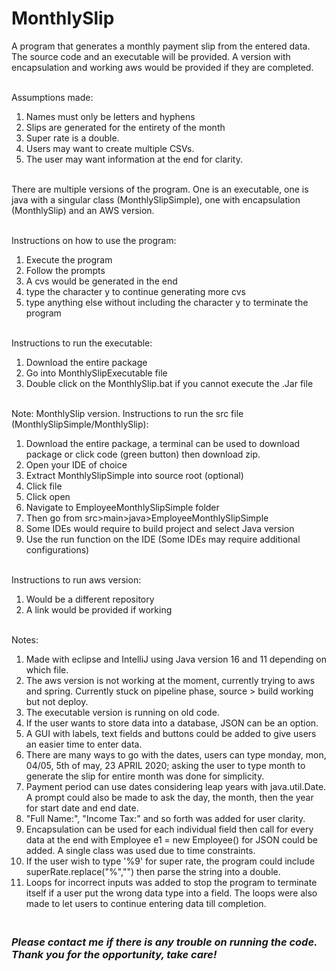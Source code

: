 # MonthlySlip
A program that generates a monthly payment slip from the entered data. The source code and an executable will be provided. A version with encapsulation and working aws would be provided if they are completed.

<br /> Assumptions made:
1. Names must only be letters and hyphens
2. Slips are generated for the entirety of the month
3. Super rate is a double. 
4. Users may want to create multiple CSVs.
5. The user may want information at the end for clarity.

<br /> There are multiple versions of the program. One is an executable, one is java with a singular class (MonthlySlipSimple), one with encapsulation (MonthlySlip) and an AWS version. 

<br />Instructions on how to use the program:
1. Execute the program
2. Follow the prompts
3. A cvs would be generated in the end
4. type the character y to continue generating more cvs
5. type anything else without including the character y to terminate the program

<br /> Instructions to run the executable:
1. Download the entire package
2. Go into MonthlySlipExecutable file
3. Double click on the MonthlySlip.bat if you cannot execute the .Jar file

<br /> Note: MonthlySlip version. Instructions to run the src file (MonthlySlipSimple/MonthlySlip):
1. Download the entire package, a terminal can be used to download package or click code (green button) then download zip.
2. Open your IDE of choice
3. Extract MonthlySlipSimple into source root (optional)
4. Click file
5. Click open
6. Navigate to EmployeeMonthlySlipSimple folder
7. Then go from src>main>java>EmployeeMonthlySlipSimple
8. Some IDEs would require to build project and select Java version
9. Use the run function on the IDE (Some IDEs may require additional configurations)

<br /> Instructions to run aws version:
1. Would be a different repository
2. A link would be provided if working


<br /> Notes:
1. Made with eclipse and IntelliJ using Java version 16 and 11 depending on which file.
2. The aws version is not working at the moment, currently trying to aws and spring. Currently stuck on pipeline phase, source > build working but not deploy.
3. The executable version is running on old code. 
4. If the user wants to store data into a database, JSON can be an option.
5. A GUI with labels, text fields and buttons could be added to give users an easier time to enter data.
6. There are many ways to go with the dates, users can type monday, mon, 04/05, 5th of may, 23 APRIL 2020; asking the user to type month to generate the slip for entire month was done for simplicity.
7. Payment period can use dates considering leap years with java.util.Date. A prompt could also be made to ask the day, the month, then the year for start date and end date.
8. "Full Name:", "Income Tax:" and so forth was added for user clarity.
9. Encapsulation can be used for each individual field then call for every data at the end with Employee e1 = new Employee() for JSON could be added. A single class was used due to time constraints. 
10. If the user wish to type '%9' for super rate, the program could include superRate.replace("%","") then parse the string into a double.
11. Loops for incorrect inputs was added to stop the program to terminate itself if a user put the wrong data type into a field. The loops were also made to let users to continue entering data till completion.

### <br />*Please contact me if there is any trouble on running the code. Thank you for the opportunity, take care!*

